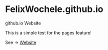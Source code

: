 # FelixWochele.github.io
github.io Website

This is a simple test for the pages feature!


See -> [Website](https://felixwochele.github.io/)

